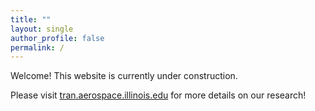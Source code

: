 ```yaml
---
title: ""
layout: single
author_profile: false
permalink: /
---
```


Welcome! This website is currently under construction.

Please visit [tran.aerospace.illinois.edu](tran.aerospace.illinois.edu) for more details on our research!